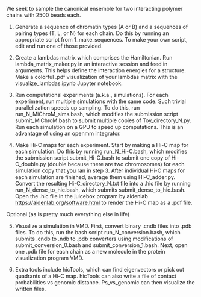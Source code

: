 We seek to sample the canonical ensemble for two interacting polymer chains with 2500 beads each.

1. Generate a sequence of chromatin types (A or B) and a sequences of pairing types (T, L, or N) for each chain. Do this by running an appropriate script from 1_make_sequences. To make your own script, edit and run one of those provided.
 
2. Create a lambdas matrix which comprises the Hamiltonian.
     Run lambda_matrix_maker.py in an interactive session and feed in arguments.
     This helps define the interaction energies for a structure.
     Make a colorful .pdf visualization of your lambdas matrix with the visualize_lambdas.ipynb Jupyter notebook. 

3. Run computational experiments (a.k.a., simulations). 
     For each experiment, run multiple simulations with the same code. Such trivial parallelization speeds up sampling. To do this, run run_N_MiChroM_sims.bash, which modifies the submission script submit_MiChroM.bash to submit multiple copies of Toy_directory_N.py. 
     Run each simulation on a GPU to speed up computations. This is an advantage of using an openmm integrator.

4. Make Hi-C maps for each experiment.
     Start by making a Hi-C map for each simulation. Do this by running run_N_Hi-C.bash, which modifies the submission script submit_Hi-C.bash to submit one copy of Hi-C_double.py (double because there are two chromosomes) for each simulation copy that you ran in step 3.
     After individual Hi-C maps for each simulation are finished, average them using Hi-C_adder.py.
     Convert the resulting Hi-C_directory_N.txt file into a .hic file by running run_N_dense_to_hic.bash, which submits submit_dense_to_hic.bash. 
     Open the .hic file in the juicebox program by aidenlab https://aidenlab.org/software.html to render the Hi-C map as a .pdf file.

Optional (as is pretty much everything else in life)

5. Visualize a simulation in VMD. 
     First, convert binary .cndb files into .pdb files. To do this, run the bash script run_N_conversion.bash, which submits .cndb to .ndb to .pdb converters using modifications of submit_conversion_0.bash and submit_conversion_1.bash.
     Next, open one .pdb file for each chain as a new molecule in the protein visualization program VMD.

6. Extra tools include hicTools, which can find eigenvectors or pick out quadrants of a Hi-C map. hicTools can also write a file of contact probabilities vs genomic distance. Ps_vs_genomic can then visualize the written files.
